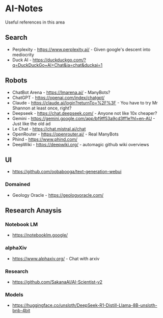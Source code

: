 # AI-Notes
Useful references in this area

## Search
- Perplexity - https://www.perplexity.ai/    - Given google's descent into mediocrity
- Duck AI - https://duckduckgo.com/?q=DuckDuckGo+AI+Chat&ia=chat&duckai=1

## Robots
- ChatBot Arena - https://lmarena.ai/    - ManyBots?
- ChatGPT - https://openai.com/index/chatgpt/
- Claude - https://claude.ai/login?returnTo=%2F%3F    - You have to try Mr Shannon at least once, right?
- Deepseek - https://chat.deepseek.com/    - Anyone not like 10x cheaper?
- Gemini - https://gemini.google.com/app/bf9ff53a9cd3ff1e?hl=en-AU    - Just like the old ad
- Le Chat - https://chat.mistral.ai/chat
- OpenRouter - https://openrouter.ai/ - Real ManyBots
- Phind - https://www.phind.com/
- DeepWiki - https://deepwiki.org/ - automagic github wiki overviews

## UI
- https://github.com/oobabooga/text-generation-webui

### Domained
- Geology Oracle - https://geologyoracle.com/

## Research Anaysis
### Notebook LM
- https://notebooklm.google/
### alphaXiv
- https://www.alphaxiv.org/ - Chat with arxiv


### Research
- https://github.com/SakanaAI/AI-Scientist-v2

### Models
- https://huggingface.co/unsloth/DeepSeek-R1-Distill-Llama-8B-unsloth-bnb-4bit
  

